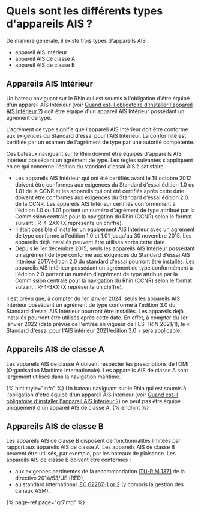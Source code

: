 # Quels sont les différents types d'appareils AIS ?

De manière générale, il existe trois types d'appareils AIS :

* appareil AIS Intérieur
* appareil AIS de classe A
* appareil AIS de classe B

## Appareils AIS Intérieur

Un bateau naviguant sur le Rhin qui est soumis à l'obligation d'être équipé d'un appareil AIS Intérieur \(voir [Quand est-il obligatoire d'installer l'appareil AIS Intérieur ?](qr7.md)\) doit être équipé d'un appareil AIS Intérieur possédant un agrément de type.

L'agrément de type signifie que l'appareil AIS Intérieur doit être conforme aux exigences du Standard d'essai pour l'AIS Intérieur. La conformité est certifiée par un examen de l'agrément de type par une autorité compétente.

Ces bateaux naviguant sur le Rhin doivent être équipés d'appareils AIS Intérieur possédant un agrément de type. Les règles suivantes s'appliquent en ce qui concerne l'édition du standard d'essai AIS à satisfaire :

* Les appareils AIS Intérieur qui ont été certifiés avant le 19 octobre 2012 doivent être conformes aux exigences du Standard d’essai édition 1.0 ou 1.01 de la CCNR et les appareils qui ont été certifiés après cette date doivent être conformes aux exigences du Standard d’essai édition 2.0. de la CCNR. Les appareils AIS Intérieur certifiés conformément à l'édition 1.0 ou 1.01 portent un numéro d'agrément de type attribué par la Commission centrale pour la navigation du Rhin \(CCNR\) selon le format suivant : R-4-2XX \(X représente un chiffre\).
* Il était possible d'installer un équipement AIS Intérieur avec un agrément de type conforme à l'édition 1.0 et 1.01 jusqu'au 30 novembre 2015. Les appareils déjà installés peuvent être utilisés après cette date.
* Depuis le 1er décembre 2015, seuls les appareils AIS Intérieur possédant un agrément de type conforme aux exigences du Standard d'essai AIS Intérieur 2017/édition 2.0 du standard d'essai pourront être installés. Les appareils AIS Intérieur possédant un agrément de type conformément à l'édition 2.0 portent un numéro d'agrément de type attribué par la Commission centrale pour la navigation du Rhin \(CCNR\) selon le format suivant : R-4-3XX \(X représente un chiffre\).

Il est prévu que, à compter du 1er janvier 2024, seuls les appareils AIS Intérieur possédant un agrément de type conforme à l'édition 3.0 du Standard d'essai AIS Intérieur pourront être installés. Les appareils déjà installés pourront être utilisés après cette date. En effet, à compter du 1er janvier 2022 \(date prévue de l'entrée en vigueur de l'ES-TRIN 2021/1\), le « Standard d'essai pour l'AIS intérieur 2021/édition 3.0 » sera applicable.

## Appareils AIS de classe A

Les appareils AIS de classe A doivent respecter les prescriptions de l’OMI \(Organisation Maritime Internationale\). Les appareils AIS de classe A sont largement utilisés dans la navigation maritime.

{% hint style="info" %}
Un bateau naviguant sur le Rhin qui est soumis à l'obligation d'être équipé d'un appareil AIS Intérieur \(voir [Quand est-il obligatoire d'installer l'appareil AIS Intérieur ?](qr7.md)\) ne peut pas être équipé uniquement d'un appareil AIS de classe A.
{% endhint %}

## Appareils AIS de classe B

Les appareils AIS de classe B disposent de fonctionnalités limitées par rapport aux appareils AIS de classe A. Les appareils AIS de classe B peuvent être utilisés, par exemple, par les bateaux de plaisance. Les appareils AIS de classe B doivent être conformes :

* aux exigences pertinentes de la recommandation  [ITU-R.M 1371](https://www.itu.int/rec/R-REC-M.1371/en) de la directive 2014/53/UE \(RED\),
* au standard international  [IEC 62287-1 or 2](https://webstore.iec.ch/publication/32705) \(y compris la gestion des canaux ASM\).

{% page-ref page="qr7.md" %}


